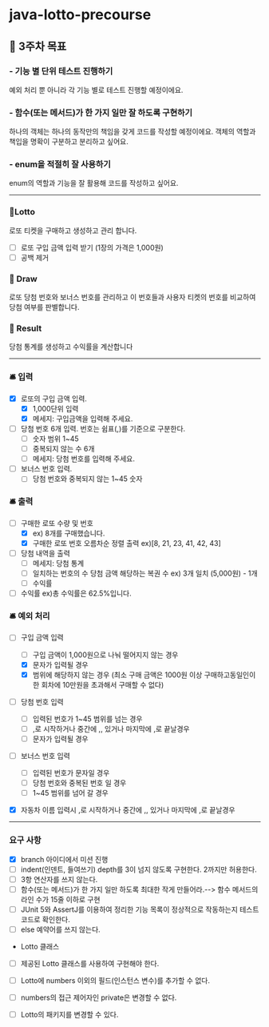 # java-lotto-precourse
## 📌 3주차 목표
###  - 기능 별 단위 테스트 진행하기 
예외 처리 뿐 아니라 각 기능 별로 테스트 진행할 예정이에요.
### - 함수(또는 메서드)가 한 가지 일만 잘 하도록 구현하기
하나의 객체는 하나의 동작만의 책임을 갖게 코드를 작성할 예정이에요. 
객체의 역할과 책입을 명확이 구분하고 분리하고 싶어요.
### - enum을 적절히 잘 사용하기
enum의 역할과 기능을 잘 활용해 코드를 작성하고 싶어요.

----------------------------------------------------------------------------------------------------
### 💬Lotto 
로또 티켓을 구매하고 생성하고 관리 합니다.
- [ ] 로또 구입 금액 입력 받기 (1장의 가격은 1,000원) 
- [ ] 공백 제거

### 💬 Draw 
로또 당첨 번호와 보너스 번호를 관리하고 이 번호들과 사용자 티켓의 번호를 비교하여 당첨 여부를 판별합니다.

### 💬 Result
당첨 통계를 생성하고 수익률을 계산합니다


------------------
### 🛎️ 입력
- [x] 로또의 구입 금액 입력. 
    - [x] 1,000단위 입력
    - [x] 메세지: 구입금액을 입력해 주세요.
- [ ] 당첨 번호 6개  입력. 번호는 쉼표(,)를 기준으로 구분한다.
    - [ ] 숫자 범위 1~45
    - [ ] 중복되지 않는 수 6개
    - [ ] 메세지: 당첨 번호를 입력해 주세요.
- [ ] 보너스 번호 입력.
    - [ ] 당첨 번호와 중복되지 않는 1~45 숫자
### 🛎️ 출력
- [ ] 구매한 로또 수량 및 번호
    - [x] ex) 8개를 구매했습니다. 
    - [x] 구매한 로또 번호 오름차순 정렬 출력 ex)[8, 21, 23, 41, 42, 43]
- [ ] 당첨 내역을 출력
    - [ ] 메세지: 당첨 통계
    - [ ] 일치하는 번호의 수 당첨 금액 해당하는 복권 수 ex) 3개 일치 (5,000원) - 1개
    - [ ] 수익률
- [ ] 수익률 ex)총 수익률은 62.5%입니다.

### 🛎️ 예외 처리
- [ ] 구입 금액 입력
    - [ ] 구입 금액이 1,000원으로 나눠 떨어지지 않는 경우
    - [x] 문자가 입력될 경우 
    - [x] 범위에 해당하지 않는 경우 (최소 구매 금액은 1000원 이상 구매하고동일인이 한 회차에 10만원을 초과해서 구매할 수 없다)
- [ ] 당첨 번호 입력
    - [ ] 입력된 번호가 1~45 범위를 넘는 경우
    - [ ]  ,로 시작하거나 중간에 ,, 있거나 마지막에 ,로 끝날경우
    - [ ] 문자가 입력될 경우
- [ ] 보너스 번호 입력
    - [ ] 입력된 번호가 문자일 경우
    - [ ] 당첨 번호와 중복된 번호 일 경우
    - [ ] 1~45 범위를 넘어 갈 경우
- [x] 자동차 이름 입력시 ,로 시작하거나 중간에 ,, 있거나 마지막에 ,로 끝날경우


-----
### 요구 사항
- [x] branch 아이디에서 미션 진행
- [ ] indent(인덴트, 들여쓰기) depth를 3이 넘지 않도록 구현한다. 2까지만 허용한다.
- [ ] 3항 연산자를 쓰지 않는다.
- [ ] 함수(또는 메서드)가 한 가지 일만 하도록 최대한 작게 만들어라.--> 함수 메서드의 라인 수가 15줄 이하로 구현
- [ ] JUnit 5와 AssertJ를 이용하여 정리한 기능 목록이 정상적으로 작동하는지 테스트 코드로 확인한다.
- [ ] else 예약어를 쓰지 않는다. 
- Lotto 클래스 
- [ ] 제공된 Lotto 클래스를 사용하여 구현해야 한다.
- [ ] Lotto에 numbers 이외의 필드(인스턴스 변수)를 추가할 수 없다.
- [ ] numbers의 접근 제어자인 private은 변경할 수 없다.
- [ ] Lotto의 패키지를 변경할 수 있다.




